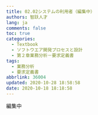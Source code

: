 ```yaml
---
title: 02.02システムの利用者（編集中）
authors: 智跃人才
lang: ja
comments: false
toc: true
categories:
  - Textbook
  - ソフトウエア開発プロセスと設計
  - 第２章業務分析－要求定義書
tags:
  - 業務分析
  - 要求定義書
abbrlink: 36004
updated: 2020-10-28 18:58:58
date: 2020-10-18 18:18:58
---
```


編集中
   





